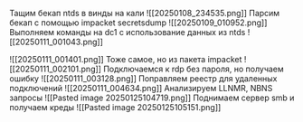 Тащим бекап ntds в винды на кали
![[20250108_234535.png]]
Парсим бекап с помощью impacket secretsdump
![[20250109_010952.png]]
Выполняем команды на dc1 с использование данных из ntds
![[20250111_001043.png]]

![[20250111_001401.png]]
Тоже самое, но из пакета impacket
![[20250111_002101.png]]
Подключаемся к rdp без пароля, но получаем ошибку
![[20250111_003128.png]]
Поправляем реестр для удаленных подключений
![[20250111_004634.png]]
Анализируем LLNMR, NBNS запросы
![[Pasted image 20250125104719.png]]
Поднимаем сервер smb и получаем креды
![[Pasted image 20250125105151.png]]